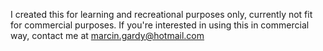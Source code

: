 I created this for learning and recreational purposes only, currently not fit for commercial purposes. If you're interested in using this in commercial way, contact me at marcin.gardy@hotmail.com